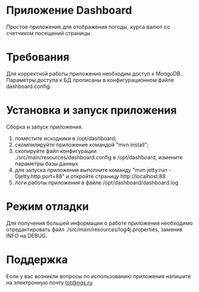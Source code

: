 Приложение Dashboard 
==============
Простое приложение для отображения погоды, курса валют со счетчиком посещений страницы.


Требования
========
Для корректной работы приложения необходим доступ к MongoDB.
Параметры доступа к БД прописаны в конфигурационном файле dashboard.config.

Установка и запуск приложения
========
Сборка и запуск приложения.
1. поместите исходники в /opt/dashboard;
2. скомпилируйте приложение командой "mvn install";
3. скопируйте файл конфигурации ./src/main/resources/dashboard.config 
   в /opt/dashboard, измените параметры базы данных
4. для запуска приложения выполните команду "mvn jetty:run -Djetty.http.port=88" 
   и откройте страницу http://localhost:88
5. логи работы приложения в файле /opt/dashboard/dashboard.log

Режим отладки
========
Для получения большей информации о работе приложения необходимо отредактировать  файл
 ./src/main/resources/log4j.properties, заменив INFO на DEBUG.
 
Поддержка
========
Если у вас возникли вопросы по использованию приложения 
напишите на электронную почту <tot@ngs.ru>

